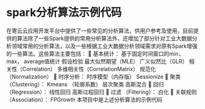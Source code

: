 # spark分析算法示例代码
在寄云云应用开发平台中提供了一些常见的分析算法，供用户参考及使用，目前提供的算法除了一些Spark提供的常用分析算法外，还增加了部分针对工业大数据分析领域常用的分析算法，以及一些根据工业大数据分析领域需求对原有Spark增强的一些算法。这些算法主要包括：
 基本统计：
	  基于固定时间窗口的min， max， average值统计
	  假设检验
	  最大似然期望（MLE）
  	广义似然比（GLR）
  	相关性（Correlation）
  	多维相关性（CorrelationMatrix） 
  	规范化（Normalization）
	时序分析：
  	时序模型（内存版）
  	Sessionize
	聚类 （Clustering）：
  	Kmeans （轮廓系数）
  	层次聚类 
  	高斯混合
	回归（Regression）：
  	线性回归 
  	高斯过程回归
	过滤 （Filtering）：
  	白化
	关联规则（Association）：
  	FPGrowth
本项目中是上述分析算法的示例代码
